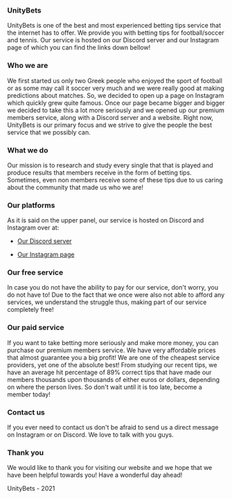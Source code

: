 ### UnityBets

UnityBets is one of the best and most experienced betting tips service that the internet has to offer.
We provide you with betting tips for football/soccer and tennis.
Our service is hosted on our Discord server and our Instagram page of which you can find the links down bellow!

### Who we are

We first started us only two Greek people who enjoyed the sport of football or as some may call it soccer very much and we were really good at making predictions about matches. So, we decided to open up a page on Instagram which quickly grew quite famous. Once our page became bigger and bigger we decided to take this a lot more seriously and we opened up our premium members service, along with a Discord server and a website. Right now, UnityBets is our primary focus and we strive to give the people the best service that we possibly can.

### What we do

Our mission is to research and study every single that that is played and produce results that members receive in the form of betting tips. Sometimes, even non members receive some of these tips due to us caring about the community that made us who we are!

### Our platforms

As it is said on the upper panel, our service is hosted on Discord and Instagram over at:

* [Our Discord server](https://discord.gg/c4AYth5x)

* [Our Instagram page](https://www.instagram.com/unitybets/)

### Our free service

In case you do not have the ability to pay for our service, don't worry, you do not have to! Due to the fact that we once were also not able to afford any services, we understand the struggle thus, making part of our service completely free!

### Our paid service

If you want to take betting more seriously and make more money, you can purchase our premium members service. We have very affordable prices that almost guarantee you a big profit! We are one of the cheapest service providers, yet one of the absolute best! From studying our recent tips, we have an average hit percentage of 89% correct tips that have made our members thousands upon thousands of either euros or dollars, depending on where the person lives. So don't wait until it is too late, become a member today!


### Contact us

If you ever need to contact us don't be afraid to send us a direct message on Instagram or on Discord.
We love to talk with you guys.

### Thank you

We would like to thank you for visiting our website and we hope that we have been helpful towards you!
Have a wonderful day ahead!

UnityBets - 2021
